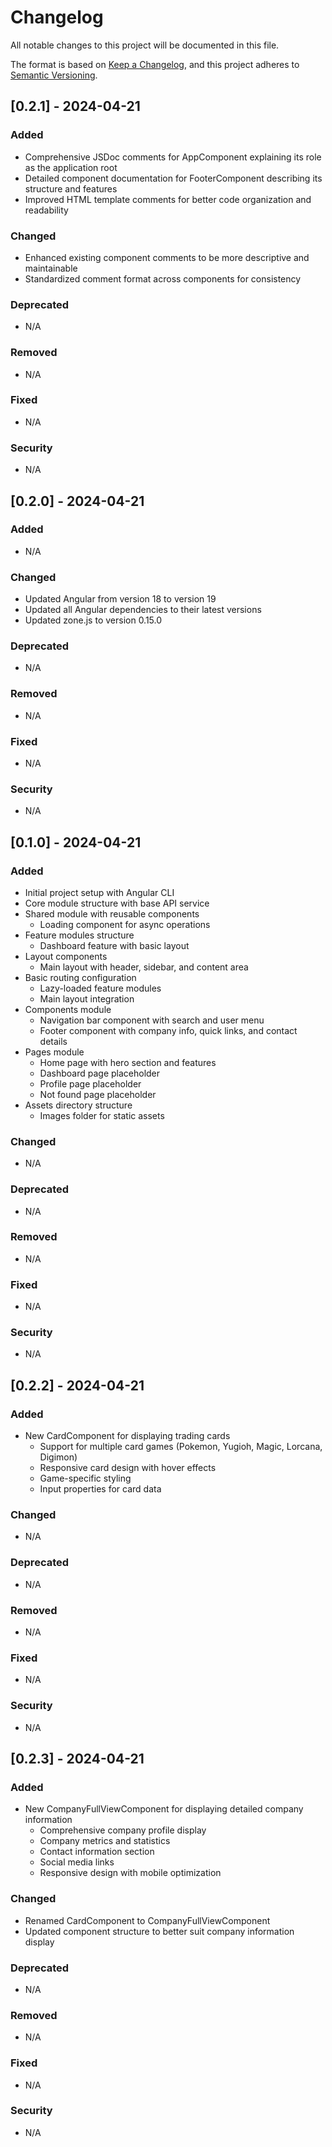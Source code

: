 # Changelog

All notable changes to this project will be documented in this file.

The format is based on [Keep a Changelog](https://keepachangelog.com/en/1.0.0/),
and this project adheres to [Semantic Versioning](https://semver.org/spec/v2.0.0.html).

## [0.2.1] - 2024-04-21

### Added
- Comprehensive JSDoc comments for AppComponent explaining its role as the application root
- Detailed component documentation for FooterComponent describing its structure and features
- Improved HTML template comments for better code organization and readability

### Changed
- Enhanced existing component comments to be more descriptive and maintainable
- Standardized comment format across components for consistency

### Deprecated
- N/A

### Removed
- N/A

### Fixed
- N/A

### Security
- N/A

## [0.2.0] - 2024-04-21

### Added
- N/A

### Changed
- Updated Angular from version 18 to version 19
- Updated all Angular dependencies to their latest versions
- Updated zone.js to version 0.15.0

### Deprecated
- N/A

### Removed
- N/A

### Fixed
- N/A

### Security
- N/A

## [0.1.0] - 2024-04-21

### Added
- Initial project setup with Angular CLI
- Core module structure with base API service
- Shared module with reusable components
  - Loading component for async operations
- Feature modules structure
  - Dashboard feature with basic layout
- Layout components
  - Main layout with header, sidebar, and content area
- Basic routing configuration
  - Lazy-loaded feature modules
  - Main layout integration
- Components module
  - Navigation bar component with search and user menu
  - Footer component with company info, quick links, and contact details
- Pages module
  - Home page with hero section and features
  - Dashboard page placeholder
  - Profile page placeholder
  - Not found page placeholder
- Assets directory structure
  - Images folder for static assets

### Changed
- N/A

### Deprecated
- N/A

### Removed
- N/A

### Fixed
- N/A

### Security
- N/A

## [0.2.2] - 2024-04-21

### Added
- New CardComponent for displaying trading cards
  - Support for multiple card games (Pokemon, Yugioh, Magic, Lorcana, Digimon)
  - Responsive card design with hover effects
  - Game-specific styling
  - Input properties for card data

### Changed
- N/A

### Deprecated
- N/A

### Removed
- N/A

### Fixed
- N/A

### Security
- N/A

## [0.2.3] - 2024-04-21

### Added
- New CompanyFullViewComponent for displaying detailed company information
  - Comprehensive company profile display
  - Company metrics and statistics
  - Contact information section
  - Social media links
  - Responsive design with mobile optimization

### Changed
- Renamed CardComponent to CompanyFullViewComponent
- Updated component structure to better suit company information display

### Deprecated
- N/A

### Removed
- N/A

### Fixed
- N/A

### Security
- N/A 